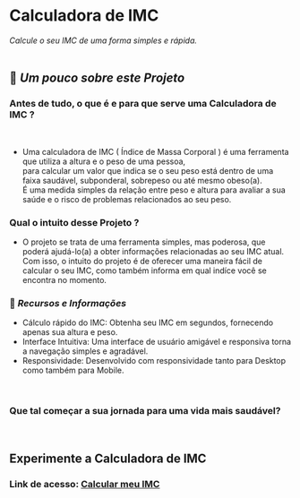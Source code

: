 # Calculadora de IMC
_Calcule o seu IMC de uma forma simples e rápida._
</br>
</br>

## 🧠 _Um pouco sobre este Projeto_ 

### Antes de tudo, o que é e para que serve uma Calculadora de IMC ?
</br>

- Uma calculadora de IMC ( Índice de Massa Corporal ) é uma ferramenta que utiliza a altura e o peso de uma pessoa,</br> 
para calcular um valor que indica se o seu peso está dentro de uma faixa saudável, subponderal, sobrepeso ou até mesmo obeso(a).</br> 
É uma medida simples da relação entre peso e altura para avaliar a sua saúde e o risco de problemas relacionados ao seu peso.</br> 

### Qual o intuito desse Projeto ?

- O projeto se trata de uma ferramenta simples, mas poderosa, que poderá ajudá-lo(a) a obter informações relacionadas ao seu IMC atual. </br> 
Com isso, o intuito do projeto é de oferecer uma maneira fácil de calcular o seu IMC, como também informa em qual indíce você se encontra no momento.

### 📌 _Recursos e Informações_

- Cálculo rápido do IMC: Obtenha seu IMC em segundos, fornecendo apenas sua altura e peso.
- Interface Intuitiva: Uma interface de usuário amigável e responsiva torna a navegação simples e agradável.
- Responsividade: Desenvolvido com responsividade tanto para Desktop como também para Mobile.

</br>

### Que tal começar a sua jornada para uma vida mais saudável? 
</br>

## Experimente a Calculadora de IMC

### Link de acesso: [Calcular meu IMC](https://calculaomeuimc.netlify.app/)







